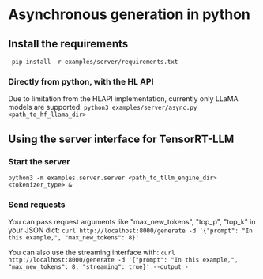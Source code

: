 # Asynchronous generation in python

## Install the requirements

` pip install -r examples/server/requirements.txt`

### Directly from python, with the HL API

Due to limitation from the HLAPI implementation, currently only LLaMA models are supported:
`python3 examples/server/async.py <path_to_hf_llama_dir>`


## Using the server interface for TensorRT-LLM

### Start the server

`python3 -m examples.server.server <path_to_tllm_engine_dir> <tokenizer_type> &`

### Send requests

You can pass request arguments like "max_new_tokens", "top_p", "top_k" in your JSON dict:
`curl http://localhost:8000/generate -d '{"prompt": "In this example,", "max_new_tokens": 8}'`

You can also use the streaming interface with:
`curl http://localhost:8000/generate -d '{"prompt": "In this example,", "max_new_tokens": 8, "streaming": true}' --output -`
